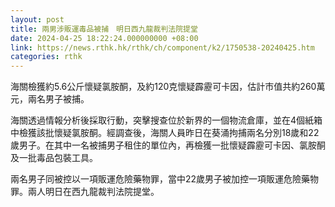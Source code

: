 ```yaml
---
layout: post
title: 兩男涉販運毒品被捕　明日西九龍裁判法院提堂
date: 2024-04-25 18:22:24.000000000 +08:00
link: https://news.rthk.hk/rthk/ch/component/k2/1750538-20240425.htm
categories: rthk
---
```


海關檢獲約5.6公斤懷疑氯胺酮，及約120克懷疑霹靂可卡因，估計市值共約260萬元，兩名男子被捕。

海關透過情報分析後採取行動，突擊搜查位於新界的一個物流倉庫，並在4個紙箱中檢獲該批懷疑氯胺酮。經調查後，海關人員昨日在葵涌拘捕兩名分別18歲和22歲男子。在其中一名被捕男子租住的單位內，再檢獲一批懷疑霹靂可卡因、氯胺酮及一批毒品包裝工具。

兩名男子同被控以一項販運危險藥物罪，當中22歲男子被加控一項販運危險藥物罪。兩人明日在西九龍裁判法院提堂。　

